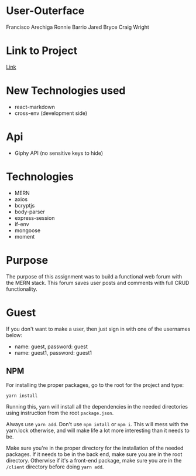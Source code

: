 # User-Outerface
Francisco Arechiga
Ronnie Barrio
Jared Bryce
Craig Wright

# Link to Project

[Link](https://fathomless-lake-80884.herokuapp.com/)

# New Technologies used

* react-markdown
* cross-env (development side)

# Api

* Giphy API (no sensitive keys to hide)

# Technologies

* MERN
* axios
* bcryptjs
* body-parser
* express-session
* if-env
* mongoose
* moment

# Purpose

The purpose of this assignment was to build a functional web forum with the MERN stack. This forum saves user posts and comments with full CRUD functionality.

# Guest

If you don't want to make a user, then just sign in with one of the usernames below:

* name: guest, password: guest
* name: guest1, password: guest1

## NPM

For installing the proper packages, go to the root for the project and type:

`yarn install`

Running this, yarn will install all the dependencies in the needed directories using instruction from the root `package.json`.

Always use `yarn add`. Don't use `npm intall` or `npm i`. This will mess with the yarn.lock otherwise, and will make life a lot more interesting than it needs to be.

Make sure you're in the proper directory for the installation of the needed packages. If it needs to be in the back end, make sure you are in the root directory. Otherwise if it's a front-end package, make sure you are in the `/client` directory before doing `yarn add`.